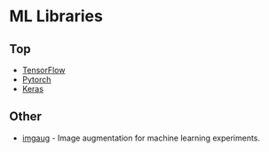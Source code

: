 # ML Libraries
## Top
- [TensorFlow](tensorflow.md)
- [Pytorch](pytorch.md)
- [Keras](keras.md)

## Other
- [imgaug](https://github.com/aleju/imgaug) - Image augmentation for machine learning experiments.